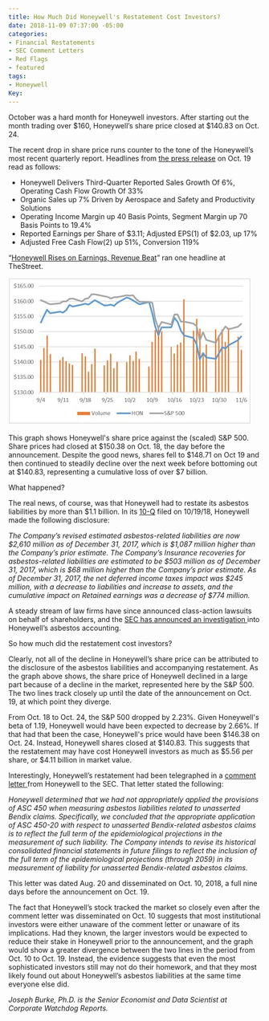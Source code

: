 ```yaml
---
title: How Much Did Honeywell's Restatement Cost Investors?
date: 2018-11-09 07:37:00 -05:00
categories:
- Financial Restatements
- SEC Comment Letters
- Red Flags
- featured
tags:
- Honeywell
Key: 
---
```


October was a hard month for Honeywell investors. After starting out the month trading over $160, Honeywell’s share price closed at $140.83 on Oct. 24.

The recent drop in share price runs counter to the tone of the Honeywell’s most recent quarterly report. Headlines from [the press release](https://www.prnewswire.com/news-releases/honeywell-delivers-third-quarter-reported-sales-growth-of-6-operating-cash-flow-growth-of-33-300734108.html) on Oct. 19 read as follows:
* Honeywell Delivers Third-Quarter Reported Sales Growth Of 6%, Operating Cash Flow Growth Of 33%
* Organic Sales up 7% Driven by Aerospace and Safety and Productivity Solutions
* Operating Income Margin up 40 Basis Points, Segment Margin up 70 Basis Points to 19.4%
* Reported Earnings per Share of $3.11; Adjusted EPS(1) of $2.03, up 17%
* Adjusted Free Cash Flow(2) up 51%, Conversion 119%

“[Honeywell Rises on Earnings, Revenue Beat](https://www.thestreet.com/investing/honeywell-rises-on-earnings-revenue-beat-14750789)” ran one headline at TheStreet.

![Honeywell Excel Graph 1.jpg](/uploads/Honeywell%20Excel%20Graph%201.jpg)

This graph shows Honeywell's share price against the (scaled) S&P 500. Share prices had closed at $150.38 on Oct. 18, the day before the announcement. Despite the good news, shares fell to $148.71 on Oct 19 and then continued to steadily decline over the next week before bottoming out at $140.83, representing a cumulative loss of over $7 billion.

What happened?

The real news, of course, was that Honeywell had to restate its asbestos liabilities by more than $1.1 billion. In its [10-Q](https://www.sec.gov/Archives/edgar/data/773840/000093041318003111/c92183_10q.htm) filed on 10/19/18, Honeywell made the following disclosure:

_The Company’s revised estimated asbestos-related liabilities are now $2,610 million as of December 31, 2017, which is $1,087 million higher than the Company’s prior estimate. The Company’s Insurance recoveries for asbestos-related liabilities are estimated to be $503 million as of December 31, 2017, which is $68 million higher than the Company’s prior estimate. As of December 31, 2017, the net deferred income taxes impact was $245 million, with a decrease to liabilities and increase to assets, and the cumulative impact on Retained earnings was a decrease of $774 million._

A steady stream of law firms have since announced class-action lawsuits on behalf of shareholders, and the [SEC has announced an investigation ](https://www.wsj.com/articles/honeywell-cuts-profit-outlook-on-expected-spinoff-impacts-1539948029)into Honeywell’s asbestos accounting.

So how much did the restatement cost investors?

Clearly, not all of the decline in Honeywell’s share price can be attributed to the disclosure of the asbestos liabilities and accompanying restatement. As the graph above shows, the share price of Honeywell declined in a large part because of a decline in the market, represented here by the S&P 500. The two lines track closely up until the date of the announcement on Oct. 19, at which point they diverge.

From Oct. 18 to Oct. 24, the S&P 500 dropped by 2.23%. Given Honeywell's beta of 1.19, Honeywell would have been expected to decrease by 2.66%. If that had that been the case, Honeywell's price would have been $146.38 on Oct. 24. Instead, Honeywell shares closed at $140.83.  This suggests that the restatement may have cost Honeywell investors as much as $5.56 per share, or $4.11 billion in market value.

Interestingly, Honeywell’s restatement had been telegraphed in a [comment letter ](https://www.sec.gov/Archives/edgar/data/773840/000095015718000913/0000950157-18-000913-index.htm)from Honeywell to the SEC. That letter stated the following:

_Honeywell determined that we had not appropriately applied the provisions of ASC 450 when measuring asbestos liabilities related to unasserted Bendix claims.  Specifically, we concluded that the appropriate application of ASC 450-20 with respect to unasserted Bendix-related asbestos claims is to reflect the full term of the epidemiological projections in the measurement of such liability.  The Company intends to revise its historical consolidated financial statements in future filings to reflect the inclusion of the full term of the epidemiological projections (through 2059) in its measurement of liability for unasserted Bendix-related asbestos claims._

This letter was dated Aug. 20 and disseminated on Oct. 10, 2018, a full nine days before the announcement on Oct. 19.

The fact that Honeywell’s stock tracked the market so closely even after the comment letter was disseminated on Oct. 10 suggests that most institutional investors were either unaware of the comment letter or unaware of its implications. Had they known, the larger investors would be expected to reduce their stake in Honeywell prior to the announcement, and the graph would show a greater divergence between the two lines in the period from Oct. 10 to Oct. 19. Instead, the evidence suggests that even the most sophisticated investors still may not do their homework, and that they most likely found out about Honeywell’s asbestos liabilities at the same time everyone else did.

_Joseph Burke, Ph.D. is the Senior Economist and Data Scientist at Corporate Watchdog Reports._